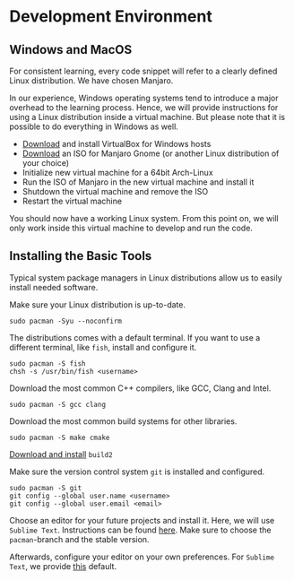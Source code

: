# Development Environment


## Windows and MacOS
For consistent learning, every code snippet will refer to a clearly defined Linux distribution.
We have chosen Manjaro.

In our experience, Windows operating systems tend to introduce a major overhead to the learning process.
Hence, we will provide instructions for using a Linux distribution inside a virtual machine.
But please note that it is possible to do everything in Windows as well.

- [Download](https://www.virtualbox.org/wiki/Downloads) and install VirtualBox for Windows hosts
- [Download](https://manjaro.org/download/) an ISO for Manjaro Gnome (or another Linux distribution of your choice)
- Initialize new virtual machine for a 64bit Arch-Linux
- Run the ISO of Manjaro in the new virtual machine and install it
- Shutdown the virtual machine and remove the ISO
- Restart the virtual machine

You should now have a working Linux system.
From this point on, we will only work inside this virtual machine to develop and run the code.


## Installing the Basic Tools

Typical system package managers in Linux distributions allow us to easily install needed software.

Make sure your Linux distribution is up-to-date.

    sudo pacman -Syu --noconfirm

The distributions comes with a default terminal.
If you want to use a different terminal, like `fish`, install and configure it.

    sudo pacman -S fish
    chsh -s /usr/bin/fish <username>

Download the most common C++ compilers, like GCC, Clang and Intel.

    sudo pacman -S gcc clang

Download the most common build systems for other libraries.

    sudo pacman -S make cmake

[Download and install](https://build2.org/install.xhtml) `build2`

Make sure the version control system `git` is installed and configured.

    sudo pacman -S git
    git config --global user.name <username>
    git config --global user.email <email>

Choose an editor for your future projects and install it.
Here, we will use `Sublime Text`.
Instructions can be found [here](https://www.sublimetext.com/docs/3/linux_repositories.html).
Make sure to choose the `pacman`-branch and the stable version.

Afterwards, configure your editor on your own preferences.
For `Sublime Text`, we provide [this](https://github.com/lyrahgames/sublime-text-3-config) default.